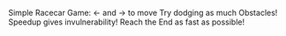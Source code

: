 Simple Racecar Game:
	← and → to move
	Try dodging as much Obstacles!
	Speedup gives invulnerability!
	Reach the End as fast as possible!
